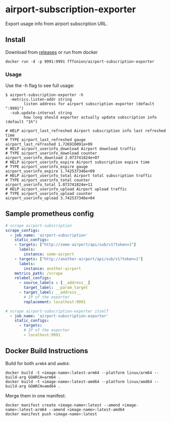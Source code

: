 # airport-subscription-exporter

Export usage info from airport subscription URL.

## Install

Download from [releases](https://github.com/fffonion/airport-subscription-exporter/releases) or run from docker

```
docker run -d -p 9991:9991 fffonion/airport-subscription-exporter
```

### Usage
Use the -h flag to see full usage:

```
$ airport-subscription-exporter -h
  -metrics.listen-addr string
        listen address for airport subscription exporter (default ":9991")
  -sub.update-interval string
        how long should exporter actually update subscription info (default "1h")
```

```
# HELP airport_last_refreshed Airport subscription info last refreshed time
# TYPE airport_last_refreshed gauge
airport_last_refreshed 1.726910091e+09
# HELP airport_userinfo_download Airport download traffic
# TYPE airport_userinfo_download counter
airport_userinfo_download 2.073741824e+07
# HELP airport_userinfo_expire Airport subscription expire time
# TYPE airport_userinfo_expire gauge
airport_userinfo_expire 1.742537346e+09
# HELP airport_userinfo_total Airport total subscription traffic
# TYPE airport_userinfo_total counter
airport_userinfo_total 1.073741824e+11
# HELP airport_userinfo_upload Airport upload traffic
# TYPE airport_userinfo_upload counter
airport_userinfo_upload 3.742537346e+04
```

## Sample prometheus config

```yaml
# scrape airport-subscription 
scrape_configs:
  - job_name: 'airport-subscription'
    static_configs:
    - targets: ["http://some-airport/api/sub/v1?token=1"]
      labels:
        instance: some-airport
    - targets: ["http://another-airport/api/sub/v1?token=1"]
      labels:
        instance: another-airport
    metrics_path: /scrape
    relabel_configs:
      - source_labels : [__address__]
        target_label: __param_target
      - target_label: __address__
        # IP of the exporter
        replacement: localhost:9991

# scrape airport-subscription-exporter itself
  - job_name: 'airport-subscription-exporter'
    static_configs:
      - targets:
        # IP of the exporter
        - localhost:9991
```

## Docker Build Instructions

Build for both `arm64` and `amd64`:
```
docker build -t <image-name>:latest-arm64 --platform linux/arm64 --build-arg GOARCH=arm64 .
docker build -t <image-name>:latest-amd64 --platform linux/amd64 --build-arg GOARCH=amd64 .
```

Merge them in one manifest:
```
docker manifest create <image-name>:latest --amend <image-name>:latest-arm64 --amend <image-name>:latest-amd64
docker manifest push <image-name>:latest
```
